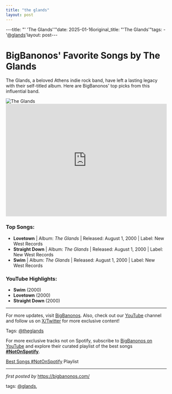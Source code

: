```yaml
---
title: "the glands"
layout: post
---
```

---title: "' 'The Glands''"date: 2025-01-16original_title: "'The Glands'"tags:  - '[@glands](/tags/glands/)'layout: post---<!-- Title of the Post --><h1>BigBanonos' Favorite Songs by The Glands</h1> <!-- Introductory Text --><p>The Glands, a beloved Athens indie rock band, have left a lasting legacy with their self-titled album. Here are BigBanonos' top picks from this influential band.</p> <!-- Featured Image --><div> <img src="https://media.npr.org/assets/img/2018/10/08/glands_36549_7_wide-4942d3f6e02e3684fafc6f5f1b74ba43ddf506af.jpg" alt="The Glands"></div> <!-- Spotify Embed --><div> <iframe src="https://open.spotify.com/embed/playlist/6UgEPTUal2eUcXxeekQFxX?utm_source=generator" width="100%" height="352" frameBorder="0" allowfullscreen="" allow="autoplay; clipboard-write; encrypted-media; fullscreen; picture-in-picture" loading="lazy"></iframe></div> <!-- Song Information --><h3>Top Songs:</h3><ul> <li><strong>Lovetown</strong> | Album: <em>The Glands</em> | Released: August 1, 2000 | Label: New West Records</li> <li><strong>Straight Down</strong> | Album: <em>The Glands</em> | Released: August 1, 2000 | Label: New West Records</li> <li><strong>Swim</strong> | Album: <em>The Glands</em> | Released: August 1, 2000 | Label: New West Records</li></ul> <!-- Additional Information --><h3>YouTube Highlights:</h3><ul> <li><strong>Swim</strong> (2000)</li> <li><strong>Lovetown</strong> (2000)</li> <li><strong>Straight Down</strong> (2000)</li></ul> <!-- Footer Links --><hr /><p>For more updates, visit <a href="https://bigbanonos.com/" target="_blank">BigBanonos</a>. Also, check out our <a href="https://www.youtube.com/[@BigBanonos](/tags/BigBanonos/)" target="_blank">YouTube</a> channel and follow us on <a href="https://x.com/bigbanonos" target="_blank">X/Twitter</a> for more exclusive content!</p> <!-- Tags --><p>Tags: [@theglands](/tags/theglands/)</p><!--Subscribe and Playlist Links--><div>    <p>For more exclusive tracks not on Spotify, subscribe to <a href="https://www.youtube.com/[@BigBanonos](/tags/BigBanonos/)" target="_blank">BigBanonos on YouTube</a> and explore their curated playlist of the best songs <strong>[#NotOnSpotify](/tags/NotOnSpotify/)</strong>.</p>    <p><a href="https://www.youtube.com/playlist?list=PLtuNtuTatqI0kFahUCbtbfenC_ET5O_tr" target="_blank">Best Songs [#NotOnSpotify](/tags/NotOnSpotify/) Playlist<br /></a></p></div><hr /><p><em>first posted by</em> <a href="https://bigbanonos.com/" rel="noopener" target="_new">https://bigbanonos.com/</a></p><p>tags: [@glands](/tags/glands/),</p>